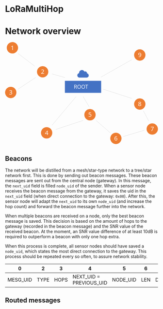 # LoRaMultiHop
 

# Network overview
<img src="data:image/svg+xml;charset=UTF-8,%3Csvg overflow='hidden' viewBox='0 0 2108 1423' xml:space='preserve' xmlns='http://www.w3.org/2000/svg'%3E%3Cdefs%3E%3CclipPath id='d'%3E%3Crect x='-14' y='706' width='2108' height='1423'/%3E%3C/clipPath%3E%3CclipPath id='c'%3E%3Crect x='964' y='1046' width='194' height='192'/%3E%3C/clipPath%3E%3CclipPath id='b'%3E%3Crect x='964' y='1046' width='194' height='192'/%3E%3C/clipPath%3E%3CclipPath id='a'%3E%3Crect x='964' y='1046' width='194' height='192'/%3E%3C/clipPath%3E%3C/defs%3E%3Cg transform='translate(14 -706)' clip-path='url(%23d)'%3E%3Crect x='811' y='1238' width='500' height='165' fill='%234472C4'/%3E%3Ctext transform='translate(934.37 1345)' fill='%23FFFFFF' font-family='Open Sans,Open Sans_MSFontService,sans-serif' font-size='73' font-weight='400'%3EROOT%3C/text%3E%3Cg clip-path='url(%23c)'%3E%3Cg clip-path='url(%23b)'%3E%3Cg clip-path='url(%23a)'%3E%3Cpath transform='translate(965 -782.53)' d='m80.64 1872.7c-23.971 0-40.739 21.52-38.58 42.78-14.118 2.77-24.78 15.26-24.78 30.18 0 16.97 13.754 30.72 30.72 30.72h94.08c19.524 0 32.64-12.81 32.64-28.8 0-13.36-9.419-26.52-23.04-28.8 0-23.04-21.12-32.64-36.48-24.96-5.76-11.52-18.149-21.12-34.56-21.12z' fill='%234472C4'/%3E%3C/g%3E%3C/g%3E%3C/g%3E%3Cpath d='m8.9999 784c0-43.078 34.922-78 78-78 43.078 0 78 34.922 78 78s-34.922 78-78 78c-43.078 0-78-34.922-78-78z' fill='%23ED7D31' fill-rule='evenodd'/%3E%3Ctext transform='translate(63.594 813)' fill='%23FFFFFF' font-family='Open Sans,Open Sans_MSFontService,sans-serif' font-size='83' font-weight='400'%3E1%3C/text%3E%3Cpath d='m-14 1398c0-43.08 34.922-78 78-78 43.078 0 78 34.92 78 78s-34.922 78-78 78c-43.078 0-78-34.92-78-78z' fill='%23ED7D31' fill-rule='evenodd'/%3E%3Ctext transform='translate(40.677 1426)' fill='%23FFFFFF' font-family='Open Sans,Open Sans_MSFontService,sans-serif' font-size='83' font-weight='400'%3E3%3C/text%3E%3Cpath d='m426 1114.5c0-42.8 34.922-77.5 78-77.5s78 34.7 78 77.5-34.922 77.5-78 77.5-78-34.7-78-77.5z' fill='%23ED7D31' fill-rule='evenodd'/%3E%3Ctext transform='translate(480.68 1143)' fill='%23FFFFFF' font-family='Open Sans,Open Sans_MSFontService,sans-serif' font-size='83' font-weight='400'%3E2%3C/text%3E%3Cpath d='m481 1953c0-43.08 34.922-78 78-78s78 34.92 78 78-34.922 78-78 78-78-34.92-78-78z' fill='%23ED7D31' fill-rule='evenodd'/%3E%3Ctext transform='translate(535.68 1982)' fill='%23FFFFFF' font-family='Open Sans,Open Sans_MSFontService,sans-serif' font-size='83' font-weight='400'%3E4%3C/text%3E%3Cpath d='m1079 1704c0-43.08 34.92-78 78-78s78 34.92 78 78-34.92 78-78 78-78-34.92-78-78z' fill='%23ED7D31' fill-rule='evenodd'/%3E%3Ctext transform='translate(1133.5 1732)' fill='%23FFFFFF' font-family='Open Sans,Open Sans_MSFontService,sans-serif' font-size='83' font-weight='400'%3E5%3C/text%3E%3Cpath d='m1437 2029c0-43.08 34.7-78 77.5-78s77.5 34.92 77.5 78-34.7 78-77.5 78-77.5-34.92-77.5-78z' fill='%23ED7D31' fill-rule='evenodd'/%3E%3Ctext transform='translate(1491 2058)' fill='%23FFFFFF' font-family='Open Sans,Open Sans_MSFontService,sans-serif' font-size='83' font-weight='400'%3E6%3C/text%3E%3Cpath d='m1766 1557c0-43.08 34.92-78 78-78s78 34.92 78 78-34.92 78-78 78-78-34.92-78-78z' fill='%23ED7D31' fill-rule='evenodd'/%3E%3Ctext transform='translate(1820.3 1586)' fill='%23FFFFFF' font-family='Open Sans,Open Sans_MSFontService,sans-serif' font-size='83' font-weight='400'%3E8%3C/text%3E%3Cpath d='m1938 1899.5c0-42.8 34.92-77.5 78-77.5s78 34.7 78 77.5-34.92 77.5-78 77.5-78-34.7-78-77.5z' fill='%23ED7D31' fill-rule='evenodd'/%3E%3Ctext transform='translate(1992.5 1928)' fill='%23FFFFFF' font-family='Open Sans,Open Sans_MSFontService,sans-serif' font-size='83' font-weight='400'%3E7%3C/text%3E%3Cpath d='m1766 883c0-43.078 34.92-78 78-78s78 34.922 78 78-34.92 78-78 78-78-34.922-78-78z' fill='%23ED7D31' fill-rule='evenodd'/%3E%3Ctext transform='translate(1820.3 912)' fill='%23FFFFFF' font-family='Open Sans,Open Sans_MSFontService,sans-serif' font-size='83' font-weight='400'%3E9%3C/text%3E%3Cpath d='m165.5 862.5 229.17 174.2' fill='none' fill-rule='evenodd' stroke='%237F7F7F' stroke-miterlimit='8' stroke-width='1.1458'/%3E%3Cpath transform='matrix(1 0 0 -1 165.5 1352.2)' d='m0 0 241.94 159.73' fill='none' fill-rule='evenodd' stroke='%237F7F7F' stroke-miterlimit='8' stroke-width='1.1458'/%3E%3Cpath transform='matrix(1 0 0 -1 631.5 1850.3)' d='m0 0 334.44 395.76' fill='none' fill-rule='evenodd' stroke='%237F7F7F' stroke-miterlimit='8' stroke-width='1.1458'/%3E%3Cpath d='m812.06 1193.3-180.56-50.76' fill='none' fill-rule='evenodd' stroke='%237F7F7F' stroke-miterlimit='8' stroke-width='1.1458'/%3E%3Cpath transform='matrix(1 0 0 -1 686.5 1905.6)' d='m0 0 375.35 123.06' fill='none' fill-rule='evenodd' stroke='%237F7F7F' stroke-miterlimit='8' stroke-width='1.1458'/%3E%3Cpath d='m1145.6 1595.2-84.1-141.69' fill='none' fill-rule='evenodd' stroke='%237F7F7F' stroke-miterlimit='8' stroke-width='1.1458'/%3E%3Cpath d='m1437.2 1952.1-196.74-169.58' fill='none' fill-rule='evenodd' stroke='%237F7F7F' stroke-miterlimit='8' stroke-width='1.1458'/%3E%3Cpath d='m1733 1479.6-394.51-127.06' fill='none' fill-rule='evenodd' stroke='%237F7F7F' stroke-miterlimit='8' stroke-width='1.1458'/%3E%3Cpath transform='matrix(-1 0 0 1 1907.7 1916.5)' d='m0 0 291.16 87.155' fill='none' fill-rule='evenodd' stroke='%237F7F7F' stroke-miterlimit='8' stroke-width='1.1458'/%3E%3Cpath d='m1893.5 1650.5 74.59 140.88' fill='none' fill-rule='evenodd' stroke='%237F7F7F' stroke-miterlimit='8' stroke-width='1.1458'/%3E%3Cpath transform='matrix(-1 0 0 1 1732.7 948.5)' d='m0 0 423.21 238.01' fill='none' fill-rule='evenodd' stroke='%237F7F7F' stroke-miterlimit='8' stroke-width='1.1458'/%3E%3C/g%3E%3C/svg%3E%0A">

## Beacons
The network will be distilled from a mesh/star-type network to a tree/star network first. This is done by sending out beacon messages. These beacon messages are sent out from the central node (gateway). In this message, the `next_uid` field is filled `node_uid` of the sender. When a sensor node receives the beacon message from the gateway, it saves the uid in the `next_uid` field (when direct connection to the gateway: `0x00`). After this, the sensor node will adapt the `next_uid` to its own `node_uid` (and increase the hop count) and forward the beacon message further into the network. 

When multiple beacons are received on a node, only the best beacon message is saved. This decision is based on the amount of hops to the gateway (recorded in the beacon message) and the SNR value of the received beacon. At the moment, an SNR value difference of at least 10dB is required to outperform a beacon with only one hop extra.

When this process is complete, all sensor nodes should have saved a `node_uid`, which states the most direct connection to the gateway. This process should be repeated every so often, to assure network stability. 

| 0        | 2    | 3    | 4                       | 5        | 6    | 7+   |
| -------- |----- | ---- | ----------------------- | -------- | ---- | ---- |
| MESG_UID | TYPE | HOPS | NEXT_UID = PREVIOUS_UID | NODE_UID | LEN  | DATA |

## Routed messages

